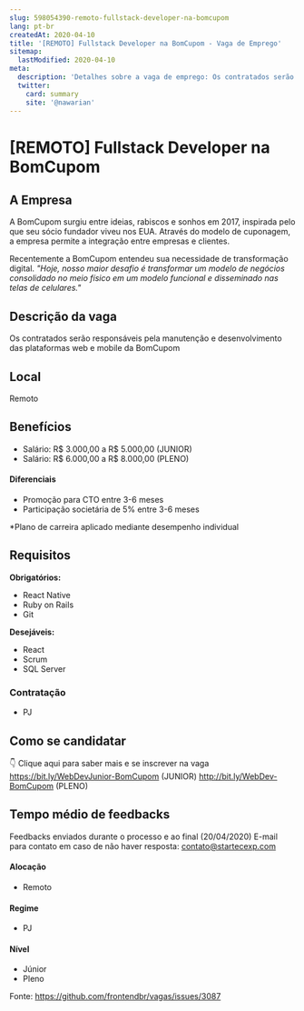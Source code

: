 ```yaml
---
slug: 598054390-remoto-fullstack-developer-na-bomcupom
lang: pt-br
createdAt: 2020-04-10
title: '[REMOTO] Fullstack Developer na BomCupom - Vaga de Emprego'
sitemap:
  lastModified: 2020-04-10
meta:
  description: 'Detalhes sobre a vaga de emprego: Os contratados serão responsáveis pela manutenção e desenvolvimento das plataformas web e mobile da BomCupom'
  twitter:
    card: summary
    site: '@nawarian'
---
```


# [REMOTO] Fullstack Developer na BomCupom

## A Empresa

A BomCupom surgiu entre ideias, rabiscos e sonhos em 2017, inspirada pelo que seu sócio fundador viveu nos EUA. Através do modelo de cuponagem, a empresa permite a integração entre empresas e clientes.

Recentemente a BomCupom entendeu sua necessidade de transformação digital. _"Hoje, nosso maior desafio é transformar um modelo de negócios consolidado no meio físico em um modelo funcional e disseminado nas telas de celulares."_

## Descrição da vaga

Os contratados serão responsáveis pela manutenção e desenvolvimento das plataformas web e mobile da BomCupom

## Local

Remoto 

## Benefícios

- Salário: R$ 3.000,00 a R$ 5.000,00 (JUNIOR)
- Salário: R$ 6.000,00 a R$ 8.000,00 (PLENO)

#### Diferenciais

- Promoção para CTO entre 3-6 meses
- Participação societária de 5% entre 3-6 meses

*Plano de carreira aplicado mediante desempenho individual

## Requisitos

**Obrigatórios:**
- React Native
- Ruby on Rails
- Git

**Desejáveis:**
- React
- Scrum
- SQL Server

### Contratação

- PJ

## Como se candidatar

👇 Clique aqui para saber mais e se inscrever na vaga 
https://bit.ly/WebDevJunior-BomCupom (JUNIOR)
http://bit.ly/WebDev-BomCupom (PLENO)

## Tempo médio de feedbacks

Feedbacks enviados durante o processo e ao final (20/04/2020)
E-mail para contato em caso de não haver resposta: contato@startecexp.com

#### Alocação
- Remoto

#### Regime
- PJ

#### Nível
- Júnior
- Pleno




Fonte: https://github.com/frontendbr/vagas/issues/3087